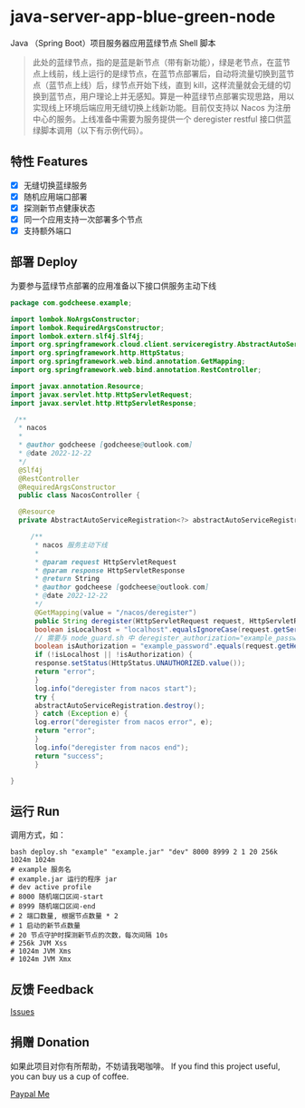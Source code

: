 # java-server-app-blue-green-node
Java （Spring Boot）项目服务器应用蓝绿节点 Shell 脚本

> 此处的蓝绿节点，指的是蓝是新节点（带有新功能），绿是老节点，在蓝节点上线前，线上运行的是绿节点，在蓝节点部署后，自动将流量切换到蓝节点（蓝节点上线）后，绿节点开始下线，直到 kill，这样流量就会无缝的切换到蓝节点，用户理论上并无感知。算是一种蓝绿节点部署实现思路，用以实现线上环境后端应用无缝切换上线新功能。目前仅支持以 Nacos 为注册中心的服务。上线准备中需要为服务提供一个 deregister restful 接口供蓝绿脚本调用（以下有示例代码）。 

## 特性 Features

- [x] 无缝切换蓝绿服务
- [x] 随机应用端口部署
- [x] 探测新节点健康状态
- [x] 同一个应用支持一次部署多个节点
- [x] 支持额外端口

## 部署 Deploy

为要参与蓝绿节点部署的应用准备以下接口供服务主动下线

```java
package com.godcheese.example;

import lombok.NoArgsConstructor;
import lombok.RequiredArgsConstructor;
import lombok.extern.slf4j.Slf4j;
import org.springframework.cloud.client.serviceregistry.AbstractAutoServiceRegistration;
import org.springframework.http.HttpStatus;
import org.springframework.web.bind.annotation.GetMapping;
import org.springframework.web.bind.annotation.RestController;

import javax.annotation.Resource;
import javax.servlet.http.HttpServletRequest;
import javax.servlet.http.HttpServletResponse;

 /**
  * nacos
  *
  * @author godcheese [godcheese@outlook.com]
  * @date 2022-12-22
  */
  @Slf4j
  @RestController
  @RequiredArgsConstructor
  public class NacosController {

  @Resource
  private AbstractAutoServiceRegistration<?> abstractAutoServiceRegistration;

     /**
      * nacos 服务主动下线
      *
      * @param request HttpServletRequest
      * @param response HttpServletResponse
      * @return String
      * @author godcheese [godcheese@outlook.com]
      * @date 2022-12-22
      */
      @GetMapping(value = "/nacos/deregister")
      public String deregister(HttpServletRequest request, HttpServletResponse response) {
      boolean isLocalhost = "localhost".equalsIgnoreCase(request.getServerName());
      // 需要与 node_guard.sh 中 deregister_authorization="example_password" 的 example_password 一致才能正常工作
      boolean isAuthorization = "example_password".equals(request.getHeader("Authorization"));
      if (!isLocalhost || !isAuthorization) {
      response.setStatus(HttpStatus.UNAUTHORIZED.value());
      return "error";
      }
      log.info("deregister from nacos start");
      try {
      abstractAutoServiceRegistration.destroy();
      } catch (Exception e) {
      log.error("deregister from nacos error", e);
      return "error";
      }
      log.info("deregister from nacos end");
      return "success";
      }

}
```

## 运行 Run

调用方式，如：
```shell
bash deploy.sh "example" "example.jar" "dev" 8000 8999 2 1 20 256k 1024m 1024m
# example 服务名
# example.jar 运行的程序 jar
# dev active profile
# 8000 随机端口区间-start
# 8999 随机端口区间-end
# 2 端口数量, 根据节点数量 * 2
# 1 启动的新节点数量
# 20 节点守护时探测新节点的次数，每次间隔 10s
# 256k JVM Xss
# 1024m JVM Xms
# 1024m JVM Xmx
```

## 反馈 Feedback

[Issues](https://github.com/godcheese/java-server-app-red-black-node/issues)

## 捐赠 Donation

如果此项目对你有所帮助，不妨请我喝咖啡。
If you find this project useful, you can buy us a cup of coffee.

[Paypal Me](https://www.paypal.me/godcheese)
